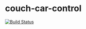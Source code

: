 # couch-car-control

[![Build Status](https://travis-ci.org/mbustosorg/couch-car-control.svg.svg?branch=master)](https://travis-ci.org/mbustosorg/couch-car-control)
